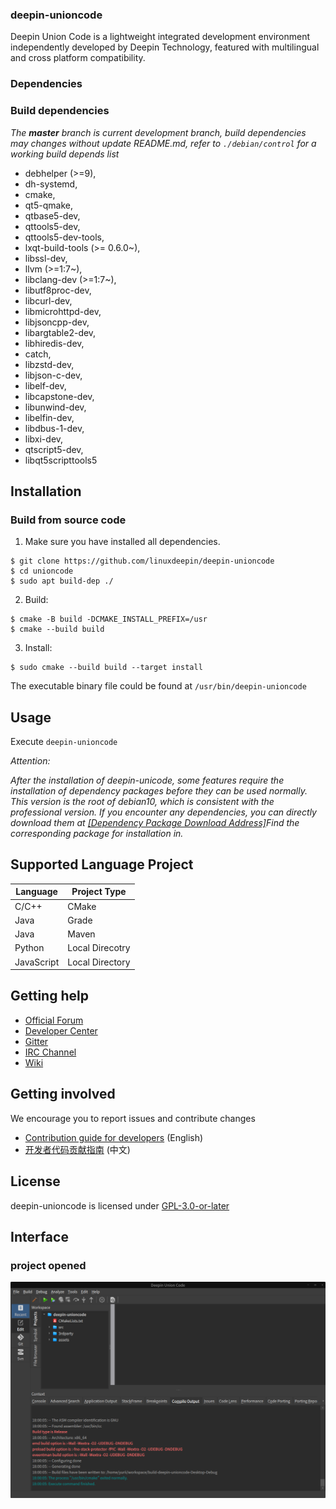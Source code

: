 ### deepin-unioncode

Deepin Union Code is a lightweight integrated development environment independently developed by Deepin Technology, featured with multilingual and cross platform compatibility.

### Dependencies

### Build dependencies

_The **master** branch is current development branch, build dependencies may changes without update README.md, refer to `./debian/control` for a working build depends list_

-  debhelper (>=9),
  - dh-systemd,
  - cmake,
  -  qt5-qmake,
  -  qtbase5-dev,
  -  qttools5-dev,
  -  qttools5-dev-tools,
  -  lxqt-build-tools (>= 0.6.0~),
  -  libssl-dev,
  -  llvm (>=1:7~),
  -  libclang-dev (>=1:7~),
  -  libutf8proc-dev,
  -  libcurl-dev,
  -  libmicrohttpd-dev,
  -  libjsoncpp-dev,
  -  libargtable2-dev,
  -  libhiredis-dev,
  -  catch,
  -  libzstd-dev,
  -  libjson-c-dev,
  -  libelf-dev,
  -  libcapstone-dev,
  -  libunwind-dev, 
  -  libelfin-dev,
  -  libdbus-1-dev,
  -  libxi-dev,
  -  qtscript5-dev,
  -  libqt5scripttools5

## Installation

### Build from source code

1. Make sure you have installed all dependencies.

``` shell
$ git clone https://github.com/linuxdeepin/deepin-unioncode
$ cd unioncode
$ sudo apt build-dep ./
```

2. Build:

```shell
$ cmake -B build -DCMAKE_INSTALL_PREFIX=/usr
$ cmake --build build
```

3. Install:

```shell
$ sudo cmake --build build --target install
```

The executable binary file could be found at `/usr/bin/deepin-unioncode`

## Usage

Execute `deepin-unioncode`

*Attention:*

*After the installation of deepin-unicode, some features require the installation of dependency packages before they can be used normally. This version is the root of debian10, which is consistent with the professional version. If you encounter any dependencies, you can directly download them at [[Dependency Package Download Address]](https://community-packages.deepin.com/deepin/pool/main/l/llvm-toolchain-13/)Find the corresponding package for installation in.*

## Supported Language Project

| Language     | Project Type    |
| ------------ | ----------------|
| C/C++        | CMake           |
| Java         | Grade           |
| Java         | Maven           |
| Python       | Local Direcotry |
| JavaScript   | Local Directory |

## Getting help

 - [Official Forum](https://bbs.deepin.org/)
 - [Developer Center](https://github.com/linuxdeepin/developer-center)
 - [Gitter](https://gitter.im/orgs/linuxdeepin/rooms)
 - [IRC Channel](https://webchat.freenode.net/?channels=deepin)
 - [Wiki](https://wiki.deepin.org/)

## Getting involved

We encourage you to report issues and contribute changes

 - [Contribution guide for developers](https://github.com/linuxdeepin/developer-center/wiki/Contribution-Guidelines-for-Developers-en) (English)
 - [开发者代码贡献指南](https://github.com/linuxdeepin/developer-center/wiki/Contribution-Guidelines-for-Developers) (中文)

## License

deepin-unioncode is licensed under [GPL-3.0-or-later](LICENSE)


## Interface

### project opened
![projectImg](./docs/project.png)
